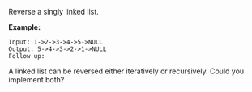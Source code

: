 Reverse a singly linked list.

**Example:**
```
Input: 1->2->3->4->5->NULL
Output: 5->4->3->2->1->NULL
Follow up:
```
A linked list can be reversed either iteratively or recursively. Could you implement both?